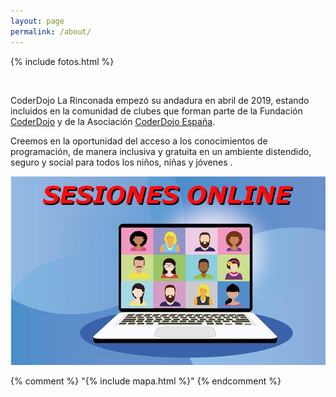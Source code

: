 ```yaml
---
layout: page
permalink: /about/
---
```


{% include fotos.html %}

&nbsp;

CoderDojo La Rinconada empezó su andadura en abril de 2019, estando incluidos en la comunidad de clubes que forman parte de la Fundación [CoderDojo](https://coderdojo.com/es-ES) y de la Asociación [CoderDojo España](http://www.coderdojo.es/).


Creemos en la oportunidad del acceso a los conocimientos de programación, de manera inclusiva y gratuita en un ambiente distendido, seguro y social para todos los niños, niñas y jóvenes .


<span style="display:block;text-align:center">![sesion]</span>

[sesion]: /images/sesion_online.jpg


{% comment %}
  "{% include mapa.html %}"
{% endcomment %}
